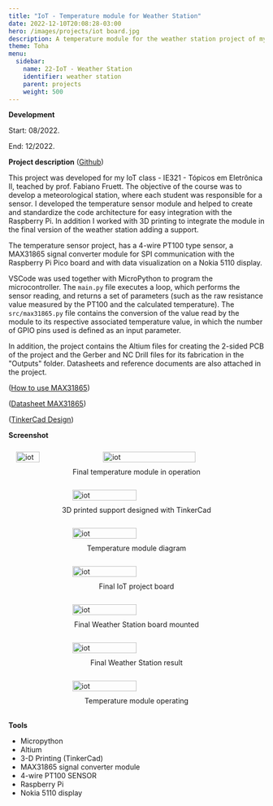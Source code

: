 ```yaml
---
title: "IoT - Temperature module for Weather Station"
date: 2022-12-10T20:08:28-03:00
hero: /images/projects/iot board.jpg
description: A temperature module for the weather station project of my IoT classes
theme: Toha
menu:
  sidebar:
    name: 22-IoT - Weather Station
    identifier: weather station
    parent: projects
    weight: 500
---
```


**Development**

Start: 08/2022.

End: 12/2022.


**Project description**
([Github](https://github.com/open-weather-iot/temperature-module))

This project was developed for my IoT class - IE321 - Tópicos em Eletrônica II, teached by prof. Fabiano Fruett. The objective of the course was to develop a meteorological station, where each student was responsible for a sensor. I developed the temperature sensor module and helped to create and standardize the code architecture for easy integration with the Raspberry Pi. In addition I worked with 3D printing to integrate the module in the final version of the weather station adding a support.

The temperature sensor project, has a 4-wire PT100 type sensor, a MAX31865 signal converter module for SPI communication with the Raspberry Pi Pico board and with data visualization on a Nokia 5110 display.

VSCode was used together with MicroPython to program the microcontroller. The `main.py` file executes a loop, which performs the sensor reading, and returns a set of parameters (such as the raw resistance value measured by the PT100 and the calculated temperature). The `src/max31865.py` file contains the conversion of the value read by the module to its respective associated temperature value, in which the number of GPIO pins used is defined as an input parameter.

In addition, the project contains the Altium files for creating the 2-sided PCB of the project and the Gerber and NC Drill files for its fabrication in the "Outputs" folder. Datasheets and reference documents are also attached in the project.


([How to use MAX31865](https://learn.adafruit.com/adafruit-max31865-rtd-pt100-amplifier/pinouts))

([Datasheet MAX31865](https://www.analog.com/media/en/technical-documentation/data-sheets/max31865.pdf))

([TinkerCad Design](https://www.tinkercad.com/login?next=%2Fthings%2F56pSbytFH0f-copy-of-pt100-suporte%2Fedit%3Fsharecode%3D3ICvXV23SPOnYPUSbMTf2dd61epz0CMu_3WBmKMw6yA))


**Screenshot**

<div style="display: flex; flex-wrap: wrap; justify-content: center;">
  <img src="/mrcmarc/posts/projects/images/iot/iot1.jpg" alt="iot" style="width: 30%; margin: 10px;">
  <img src="/mrcmarc/posts/projects/images/iot/iot2.jpg" alt="iot" style="width: 60%; margin: 10px;">
    <figcaption>Final temperature module in operation</figcaption>
</div>

<br>
<div style="display: flex; flex-direction: column;  align-items: center;">
    <img src="/mrcmarc/posts/projects/images/iot/tinkercad.jpg" alt="iot" style="width: 50%; margin: 10px;">
      <figcaption>3D printed support designed with TinkerCad</figcaption>
  <br>
    <img src="/mrcmarc/posts/projects/images/iot/iot layout.png" alt="iot" style="width: 50%; margin: 10px;">
      <figcaption>Temperature module diagram</figcaption>
  <br>
    <img src="/mrcmarc/posts/projects/images/iot/pcb.jpg" alt="iot" style="width: 50%; margin: 10px;">
      <figcaption>Final IoT project board</figcaption>
  <br>
    <img src="/mrcmarc/posts/projects/images/iot/final_module.jpg" alt="iot" style="width: 50%; margin: 10px;">
      <figcaption>Final Weather Station board mounted</figcaption>
  <br>
    <img src="/mrcmarc/posts/projects/images/iot/weather_station.jpg" alt="iot" style="width: 50%; margin: 10px;">
      <figcaption>Final Weather Station result</figcaption>
  <br>
    <img src="/mrcmarc/posts/projects/images/iot/graph.jpg" alt="iot" style="width: 50%; margin: 10px;">
      <figcaption>Temperature module operating</figcaption>
  <br>
</div>



**Tools**

- Micropython
- Altium
- 3-D Printing (TinkerCad)
- MAX31865 signal converter module
- 4-wire PT100 SENSOR
- Raspberry Pi
- Nokia 5110 display